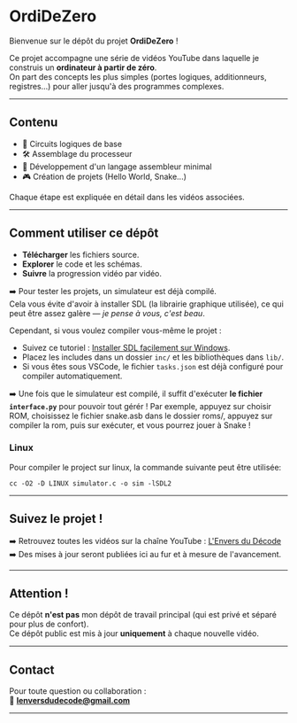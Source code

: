 # OrdiDeZero

Bienvenue sur le dépôt du projet **OrdiDeZero** !

Ce projet accompagne une série de vidéos YouTube dans laquelle je construis un **ordinateur à partir de zéro**.  
On part des concepts les plus simples (portes logiques, additionneurs, registres...) pour aller jusqu'à des programmes complexes.

---

## Contenu

- 🧠 Circuits logiques de base
- 🛠️ Assemblage du processeur
- 📜 Développement d'un langage assembleur minimal
- 🎮 Création de projets (Hello World, Snake...)

Chaque étape est expliquée en détail dans les vidéos associées.

---

## Comment utiliser ce dépôt

- **Télécharger** les fichiers source.
- **Explorer** le code et les schémas.
- **Suivre** la progression vidéo par vidéo.

➡️ Pour tester les projets, un simulateur est déjà compilé.  
Cela vous évite d'avoir à installer SDL (la librairie graphique utilisée), ce qui peut être assez galère — *je pense à vous, c'est beau*.  

Cependant, si vous voulez compiler vous-même le projet :
- Suivez ce tutoriel : [Installer SDL facilement sur Windows](https://www.youtube.com/watch?v=uv4fda8Z8Tk).
- Placez les includes dans un dossier `inc/` et les bibliothèques dans `lib/`.
- Si vous êtes sous VSCode, le fichier `tasks.json` est déjà configuré pour compiler automatiquement.

➡️ Une fois que le simulateur est compilé, il suffit d'exécuter **le fichier `interface.py`** pour pouvoir tout gérér !
Par exemple, appuyez sur choisir ROM, choisissez le fichier snake.asb dans le dossier roms/, appuyez sur compiler la rom, puis sur exécuter, et vous pourrez jouer à Snake !

### Linux

Pour compiler le project sur linux, la commande suivante peut être utilisée:
```
cc -O2 -D LINUX simulator.c -o sim -lSDL2
```

---

## Suivez le projet !

➡️ Retrouvez toutes les vidéos sur la chaîne YouTube : [L'Envers du Décode](https://www.youtube.com/@Lenversdud%C3%A9code)  
➡️ Des mises à jour seront publiées ici au fur et à mesure de l'avancement.

---

## Attention !

Ce dépôt **n'est pas** mon dépôt de travail principal (qui est privé et séparé pour plus de confort).  
Ce dépôt public est mis à jour **uniquement** à chaque nouvelle vidéo.

---

## Contact

Pour toute question ou collaboration :  
📧 **lenversdudecode@gmail.com**

---
